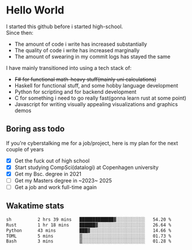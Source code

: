 # Hello World

I started this github before i started high-school.  
Since then:
- The amount of code i write has increased substantially
- The quality of code i write has increased marginally
- The amount of swearing in my commit logs has stayed the same

I have mainly transitioned into using a tech stack of:
- ~~F# for functional math-heavy stuff(mainly uni calculations)~~
- Haskell for functional stuff, and some hobby language development
- Python for scripting and for backend development
- C for something i need to go really fast(gonna learn rust at some point)
- Javascript for writing visually appealing visualizations and graphics demos

## Boring ass todo
If you're cyberstalking me for a job/project, here is my plan for the next couple of years
- [x] Get the fuck out of high school
- [x] Start studying CompSci(datalogi) at Copenhagen university
- [x] Get my Bsc. degree in 2021
- [ ] Get my Masters degree in ~2023~ 2025
- [ ] Get a job and work full-time again

## Wakatime stats
<!--START_SECTION:waka-->

```txt
sh          2 hrs 39 mins   █████████████▓░░░░░░░░░░░   54.20 %
Rust        1 hr 18 mins    ██████▓░░░░░░░░░░░░░░░░░░   26.64 %
Python      43 mins         ███▓░░░░░░░░░░░░░░░░░░░░░   14.66 %
TOML        5 mins          ▒░░░░░░░░░░░░░░░░░░░░░░░░   01.73 %
Bash        3 mins          ▒░░░░░░░░░░░░░░░░░░░░░░░░   01.28 %
```

<!--END_SECTION:waka-->

